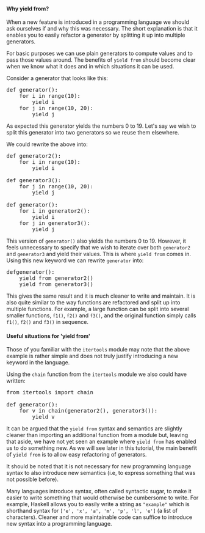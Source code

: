 #### Why yield from?

When a new feature is introduced in a programming language we should ask ourselves if and why this was necessary. The
short explanation is that it enables you to easily refactor a generator by splitting it up into multiple generators.

For basic purposes we can use plain generators to compute values and to pass those values around. The benefits of
`yield from` should become clear when we know what it does and in which situations it can be used.

Consider a generator that looks like this:

<pre class="code literal-block">
def generator():
    for i in range(10):
        yield i
    for j in range(10, 20):
        yield j
</pre>

As expected this generator yields the numbers 0 to 19. Let's say we wish to split this generator into two generators so
we reuse them elsewhere.

We could rewrite the above into:

<pre class="code literal-block">
def generator2():
    for i in range(10):
        yield i

def generator3():
    for j in range(10, 20):
        yield j

def generator():
    for i in generator2():
        yield i
    for j in generator3():
        yield j
</pre>

This version of `generator()` also yields the numbers 0 to 19. However, it feels unnecessary to specify that we wish to
iterate over both `generator2` and `generator3` and yield their values. This is where `yield from` comes in. Using this
new keyword we can rewrite `generator` into:

<pre class="code literal-block">
defgenerator():
    yield from generator2()
    yield from generator3()
</pre>

This gives the same result and it is much cleaner to write and maintain. It is also quite similar to the way functions
are refactored and split up into multiple functions. For example, a large function can be split into several smaller
functions, `f1()`, `f2()` and `f3()`, and the original function simply calls `f1()`, `f2()` and `f3()` in sequence.

#### Useful situations for 'yield from'

Those of you familiar with the `itertools` module may note that the above example is rather simple and does not truly
justify introducing a new keyword in the language.

Using the `chain` function from the `itertools` module we also could have written:

<pre class="code literal-block">
from itertools import chain

def generator():
    for v in chain(generator2(), generator3()):
        yield v
</pre>

It can be argued that the `yield from` syntax and semantics are slightly cleaner than importing an additional function
from a module but, leaving that aside, we have not yet seen an example where `yield from` has enabled us to do something
new. As we will see later in this tutorial, the main benefit of `yield from` is to allow easy refactoring of generators.

It should be noted that it is not necessary for new programming language syntax to also introduce new semantics (i.e, to
express something that was not possible before).

Many languages introduce syntax, often called syntactic sugar, to make it easier to write something that would otherwise
be cumbersome to write. For example, Haskell allows you to easily write a string as `"example"` which is shorthand
syntax for `['e', 'x', 'a', 'm', 'p', 'l', 'e']` (a list of characters). Cleaner and more maintainable code can suffice
to introduce new syntax into a programming language.
